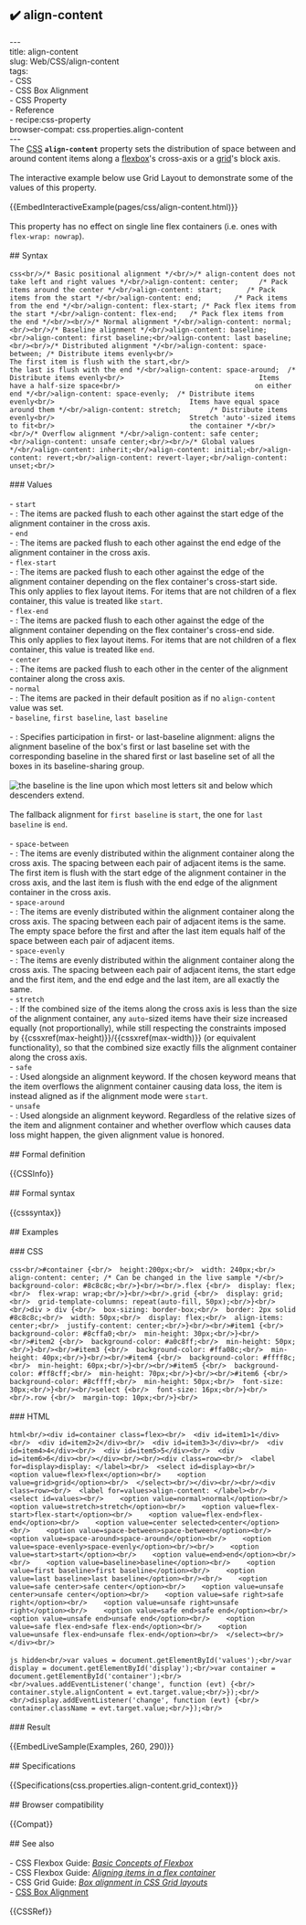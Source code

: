 ## ✔️ align-content 
 ---<br/>title: align-content<br/>slug: Web/CSS/align-content<br/>tags:<br/>  - CSS<br/>  - CSS Box Alignment<br/>  - CSS Property<br/>  - Reference<br/>  - recipe:css-property<br/>browser-compat: css.properties.align-content<br/>---<br/>The [CSS](/en-US/docs/Web/CSS) **`align-content`** property sets the distribution of space between and around content items along a [flexbox](/en-US/docs/Web/CSS/CSS_Flexible_Box_Layout)'s cross-axis or a [grid](/en-US/docs/Web/CSS/CSS_Grid_Layout)'s block axis.<br/><br/>The interactive example below use Grid Layout to demonstrate some of the values of this property.<br/><br/>{{EmbedInteractiveExample(pages/css/align-content.html)}}<br/><br/>This property has no effect on single line flex containers (i.e. ones with `flex-wrap: nowrap`).<br/><br/>## Syntax<br/><br/>```css<br/>/* Basic positional alignment */<br/>/* align-content does not take left and right values */<br/>align-content: center;     /* Pack items around the center */<br/>align-content: start;      /* Pack items from the start */<br/>align-content: end;        /* Pack items from the end */<br/>align-content: flex-start; /* Pack flex items from the start */<br/>align-content: flex-end;   /* Pack flex items from the end */<br/><br/>/* Normal alignment */<br/>align-content: normal;<br/><br/>/* Baseline alignment */<br/>align-content: baseline;<br/>align-content: first baseline;<br/>align-content: last baseline;<br/><br/>/* Distributed alignment */<br/>align-content: space-between; /* Distribute items evenly<br/>                                 The first item is flush with the start,<br/>                                 the last is flush with the end */<br/>align-content: space-around;  /* Distribute items evenly<br/>                                 Items have a half-size space<br/>                                 on either end */<br/>align-content: space-evenly;  /* Distribute items evenly<br/>                                 Items have equal space around them */<br/>align-content: stretch;       /* Distribute items evenly<br/>                                 Stretch 'auto'-sized items to fit<br/>                                 the container */<br/><br/>/* Overflow alignment */<br/>align-content: safe center;<br/>align-content: unsafe center;<br/><br/>/* Global values */<br/>align-content: inherit;<br/>align-content: initial;<br/>align-content: revert;<br/>align-content: revert-layer;<br/>align-content: unset;<br/>```<br/><br/>### Values<br/><br/>- `start`<br/>  - : The items are packed flush to each other against the start edge of the alignment container in the cross axis.<br/>- `end`<br/>  - : The items are packed flush to each other against the end edge of the alignment container in the cross axis.<br/>- `flex-start`<br/>  - : The items are packed flush to each other against the edge of the alignment container depending on the flex container's cross-start side.<br/>    This only applies to flex layout items. For items that are not children of a flex container, this value is treated like `start`.<br/>- `flex-end`<br/>  - : The items are packed flush to each other against the edge of the alignment container depending on the flex container's cross-end side.<br/>    This only applies to flex layout items. For items that are not children of a flex container, this value is treated like `end`.<br/>- `center`<br/>  - : The items are packed flush to each other in the center of the alignment container along the cross axis.<br/>- `normal`<br/>  - : The items are packed in their default position as if no `align-content` value was set.<br/>- `baseline`, `first baseline`, `last baseline`<br/><br/>  - : Specifies participation in first- or last-baseline alignment: aligns the alignment baseline of the box's first or last baseline set with the corresponding baseline in the shared first or last baseline set of all the boxes in its baseline-sharing group.<br/><br/>    ![the baseline is the line upon which most letters sit and below which descenders extend.](410px-typography_line_terms.svg.png)<br/><br/>    The fallback alignment for `first baseline` is `start`, the one for `last baseline` is `end`.<br/><br/>- `space-between`<br/>  - : The items are evenly distributed within the alignment container along the cross axis. The spacing between each pair of adjacent items is the same. The first item is flush with the start edge of the alignment container in the cross axis, and the last item is flush with the end edge of the alignment container in the cross axis.<br/>- `space-around`<br/>  - : The items are evenly distributed within the alignment container along the cross axis. The spacing between each pair of adjacent items is the same. The empty space before the first and after the last item equals half of the space between each pair of adjacent items.<br/>- `space-evenly`<br/>  - : The items are evenly distributed within the alignment container along the cross axis. The spacing between each pair of adjacent items, the start edge and the first item, and the end edge and the last item, are all exactly the same.<br/>- `stretch`<br/>  - : If the combined size of the items along the cross axis is less than the size of the alignment container, any `auto`-sized items have their size increased equally (not proportionally), while still respecting the constraints imposed by {{cssxref(max-height)}}/{{cssxref(max-width)}} (or equivalent functionality), so that the combined size exactly fills the alignment container along the cross axis.<br/>- `safe`<br/>  - : Used alongside an alignment keyword. If the chosen keyword means that the item overflows the alignment container causing data loss, the item is instead aligned as if the alignment mode were `start`.<br/>- `unsafe`<br/>  - : Used alongside an alignment keyword. Regardless of the relative sizes of the item and alignment container and whether overflow which causes data loss might happen, the given alignment value is honored.<br/><br/>## Formal definition<br/><br/>{{CSSInfo}}<br/><br/>## Formal syntax<br/><br/>{{csssyntax}}<br/><br/>## Examples<br/><br/>### CSS<br/><br/>```css<br/>#container {<br/>  height:200px;<br/>  width: 240px;<br/>  align-content: center; /* Can be changed in the live sample */<br/>  background-color: #8c8c8c;<br/>}<br/><br/>.flex {<br/>  display: flex;<br/>  flex-wrap: wrap;<br/>}<br/><br/>.grid {<br/>  display: grid;<br/>  grid-template-columns: repeat(auto-fill, 50px);<br/>}<br/><br/>div > div {<br/>  box-sizing: border-box;<br/>  border: 2px solid #8c8c8c;<br/>  width: 50px;<br/>  display: flex;<br/>  align-items: center;<br/>  justify-content: center;<br/>}<br/><br/>#item1 {<br/>  background-color: #8cffa0;<br/>  min-height: 30px;<br/>}<br/><br/>#item2 {<br/>  background-color: #a0c8ff;<br/>  min-height: 50px;<br/>}<br/><br/>#item3 {<br/>  background-color: #ffa08c;<br/>  min-height: 40px;<br/>}<br/><br/>#item4 {<br/>  background-color: #ffff8c;<br/>  min-height: 60px;<br/>}<br/><br/>#item5 {<br/>  background-color: #ff8cff;<br/>  min-height: 70px;<br/>}<br/><br/>#item6 {<br/>  background-color: #8cffff;<br/>  min-height: 50px;<br/>  font-size: 30px;<br/>}<br/><br/>select {<br/>  font-size: 16px;<br/>}<br/><br/>.row {<br/>  margin-top: 10px;<br/>}<br/>```<br/><br/>### HTML<br/><br/>```html<br/><div id=container class=flex><br/>  <div id=item1>1</div><br/>  <div id=item2>2</div><br/>  <div id=item3>3</div><br/>  <div id=item4>4</div><br/>  <div id=item5>5</div><br/>  <div id=item6>6</div><br/></div><br/><br/><div class=row><br/>  <label for=display>display: </label><br/>  <select id=display><br/>    <option value=flex>flex</option><br/>    <option value=grid>grid</option><br/>  </select><br/></div><br/><br/><div class=row><br/>  <label for=values>align-content: </label><br/>  <select id=values><br/>    <option value=normal>normal</option><br/>    <option value=stretch>stretch</option><br/>    <option value=flex-start>flex-start</option><br/>    <option value=flex-end>flex-end</option><br/>    <option value=center selected>center</option><br/>    <option value=space-between>space-between</option><br/>    <option value=space-around>space-around</option><br/>    <option value=space-evenly>space-evenly</option><br/><br/>    <option value=start>start</option><br/>    <option value=end>end</option><br/><br/>    <option value=baseline>baseline</option><br/>    <option value=first baseline>first baseline</option><br/>    <option value=last baseline>last baseline</option><br/><br/>    <option value=safe center>safe center</option><br/>    <option value=unsafe center>unsafe center</option><br/>    <option value=safe right>safe right</option><br/>    <option value=unsafe right>unsafe right</option><br/>    <option value=safe end>safe end</option><br/>    <option value=unsafe end>unsafe end</option><br/>    <option value=safe flex-end>safe flex-end</option><br/>    <option value=unsafe flex-end>unsafe flex-end</option><br/>  </select><br/></div><br/>```<br/><br/>```js hidden<br/>var values = document.getElementById('values');<br/>var display = document.getElementById('display');<br/>var container = document.getElementById('container');<br/><br/>values.addEventListener('change', function (evt) {<br/>  container.style.alignContent = evt.target.value;<br/>});<br/><br/>display.addEventListener('change', function (evt) {<br/>  container.className = evt.target.value;<br/>});<br/>```<br/><br/>### Result<br/><br/>{{EmbedLiveSample(Examples, 260, 290)}}<br/><br/>## Specifications<br/><br/>{{Specifications(css.properties.align-content.grid_context)}}<br/><br/>## Browser compatibility<br/><br/>{{Compat}}<br/><br/>## See also<br/><br/>- CSS Flexbox Guide: _[Basic Concepts of Flexbox](/en-US/docs/Web/CSS/CSS_Flexible_Box_Layout/Basic_Concepts_of_Flexbox)_<br/>- CSS Flexbox Guide: _[Aligning items in a flex container](/en-US/docs/Web/CSS/CSS_Flexible_Box_Layout/Aligning_Items_in_a_Flex_Container)_<br/>- CSS Grid Guide: _[Box alignment in CSS Grid layouts](/en-US/docs/Web/CSS/CSS_Grid_Layout/Box_Alignment_in_CSS_Grid_Layout)_<br/>- [CSS Box Alignment](/en-US/docs/Web/CSS/CSS_Box_Alignment)<br/><br/>{{CSSRef}}<br/>